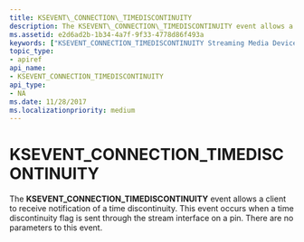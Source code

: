 ```yaml
---
title: KSEVENT\_CONNECTION\_TIMEDISCONTINUITY
description: The KSEVENT\_CONNECTION\_TIMEDISCONTINUITY event allows a client to receive notification of a time discontinuity. This event occurs when a time discontinuity flag is sent through the stream interface on a pin. There are no parameters to this event.
ms.assetid: e2d6ad2b-1b34-4a7f-9f33-4778d86f493a
keywords: ["KSEVENT_CONNECTION_TIMEDISCONTINUITY Streaming Media Devices"]
topic_type:
- apiref
api_name:
- KSEVENT_CONNECTION_TIMEDISCONTINUITY
api_type:
- NA
ms.date: 11/28/2017
ms.localizationpriority: medium
---
```


# KSEVENT\_CONNECTION\_TIMEDISCONTINUITY


The **KSEVENT\_CONNECTION\_TIMEDISCONTINUITY** event allows a client to receive notification of a time discontinuity. This event occurs when a time discontinuity flag is sent through the stream interface on a pin. There are no parameters to this event.

 

 





